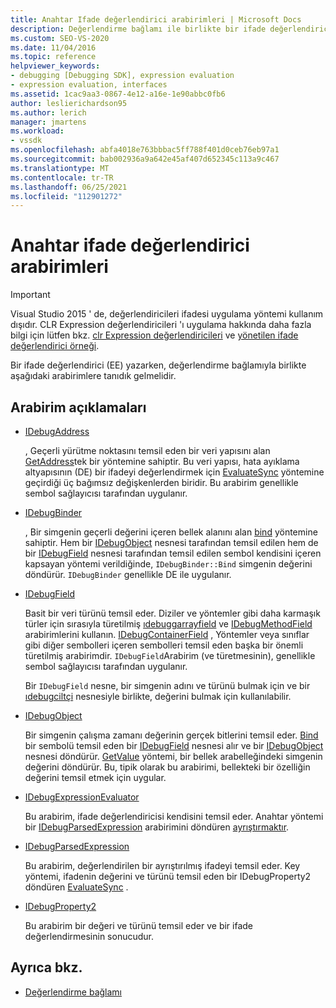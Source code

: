 ```yaml
---
title: Anahtar Ifade değerlendirici arabirimleri | Microsoft Docs
description: Değerlendirme bağlamı ile birlikte bir ifade değerlendirici yazdığınızda tanıdık yapmanız gereken arabirimler hakkında bilgi edinin.
ms.custom: SEO-VS-2020
ms.date: 11/04/2016
ms.topic: reference
helpviewer_keywords:
- debugging [Debugging SDK], expression evaluation
- expression evaluation, interfaces
ms.assetid: 1cac9aa3-0867-4e12-a16e-1e90abbc0fb6
author: leslierichardson95
ms.author: lerich
manager: jmartens
ms.workload:
- vssdk
ms.openlocfilehash: abfa4018e763bbbac5ff788f401d0ceb76eb97a1
ms.sourcegitcommit: bab002936a9a642e45af407d652345c113a9c467
ms.translationtype: MT
ms.contentlocale: tr-TR
ms.lasthandoff: 06/25/2021
ms.locfileid: "112901272"
---
```

# <a name="key-expression-evaluator-interfaces"></a>Anahtar ifade değerlendirici arabirimleri
> [!IMPORTANT]
> Visual Studio 2015 ' de, değerlendiricileri ifadesi uygulama yöntemi kullanım dışıdır. CLR Expression değerlendiricileri 'ı uygulama hakkında daha fazla bilgi için lütfen bkz. [clr Expression değerlendiricileri](https://github.com/Microsoft/ConcordExtensibilitySamples/wiki/CLR-Expression-Evaluators) ve [yönetilen ifade değerlendirici örneği](https://github.com/Microsoft/ConcordExtensibilitySamples/wiki/Managed-Expression-Evaluator-Sample).

 Bir ifade değerlendirici (EE) yazarken, değerlendirme bağlamıyla birlikte aşağıdaki arabirimlere tanıdık gelmelidir.

## <a name="interface-descriptions"></a>Arabirim açıklamaları

- [IDebugAddress](../../extensibility/debugger/reference/idebugaddress.md)

     , Geçerli yürütme noktasını temsil eden bir veri yapısını alan [GetAddress](../../extensibility/debugger/reference/idebugaddress-getaddress.md)tek bir yöntemine sahiptir. Bu veri yapısı, hata ayıklama altyapısının (DE) bir ifadeyi değerlendirmek için [EvaluateSync](../../extensibility/debugger/reference/idebugparsedexpression-evaluatesync.md) yöntemine geçirdiği üç bağımsız değişkenlerden biridir. Bu arabirim genellikle sembol sağlayıcısı tarafından uygulanır.

- [IDebugBinder](../../extensibility/debugger/reference/idebugbinder.md)

     , Bir simgenin geçerli değerini içeren bellek alanını alan [bind](../../extensibility/debugger/reference/idebugbinder-bind.md) yöntemine sahiptir. Hem bir [IDebugObject](../../extensibility/debugger/reference/idebugobject.md) nesnesi tarafından temsil edilen hem de bir [IDebugField](../../extensibility/debugger/reference/idebugfield.md) nesnesi tarafından temsil edilen sembol kendisini içeren kapsayan yöntemi verildiğinde, `IDebugBinder::Bind` simgenin değerini döndürür. `IDebugBinder` genellikle DE ile uygulanır.

- [IDebugField](../../extensibility/debugger/reference/idebugfield.md)

     Basit bir veri türünü temsil eder. Diziler ve yöntemler gibi daha karmaşık türler için sırasıyla türetilmiş [ıdebuggarrayfield](../../extensibility/debugger/reference/idebugarrayfield.md) ve [IDebugMethodField](../../extensibility/debugger/reference/idebugmethodfield.md) arabirimlerini kullanın. [IDebugContainerField](../../extensibility/debugger/reference/idebugcontainerfield.md) , Yöntemler veya sınıflar gibi diğer sembolleri içeren sembolleri temsil eden başka bir önemli türetilmiş arabirimdir. `IDebugField`Arabirim (ve türetmesinin), genellikle sembol sağlayıcısı tarafından uygulanır.

     Bir `IDebugField` nesne, bir simgenin adını ve türünü bulmak için ve bir [ıdebugciltçi](../../extensibility/debugger/reference/idebugbinder.md) nesnesiyle birlikte, değerini bulmak için kullanılabilir.

- [IDebugObject](../../extensibility/debugger/reference/idebugobject.md)

     Bir simgenin çalışma zamanı değerinin gerçek bitlerini temsil eder. [Bind](../../extensibility/debugger/reference/idebugbinder-bind.md) bir sembolü temsil eden bir [IDebugField](../../extensibility/debugger/reference/idebugfield.md) nesnesi alır ve bir [IDebugObject](../../extensibility/debugger/reference/idebugobject.md) nesnesi döndürür. [GetValue](../../extensibility/debugger/reference/idebugobject-getvalue.md) yöntemi, bir bellek arabelleğindeki simgenin değerini döndürür. Bu, tipik olarak bu arabirimi, bellekteki bir özelliğin değerini temsil etmek için uygular.

- [IDebugExpressionEvaluator](../../extensibility/debugger/reference/idebugexpressionevaluator.md)

     Bu arabirim, ifade değerlendiricisi kendisini temsil eder. Anahtar yöntemi bir [IDebugParsedExpression](../../extensibility/debugger/reference/idebugparsedexpression.md) arabirimini döndüren [ayrıştırmaktır](../../extensibility/debugger/reference/idebugexpressionevaluator-parse.md).

- [IDebugParsedExpression](../../extensibility/debugger/reference/idebugparsedexpression.md)

     Bu arabirim, değerlendirilen bir ayrıştırılmış ifadeyi temsil eder. Key yöntemi, ifadenin değerini ve türünü temsil eden bir IDebugProperty2 döndüren [EvaluateSync](../../extensibility/debugger/reference/idebugparsedexpression-evaluatesync.md) .

- [IDebugProperty2](../../extensibility/debugger/reference/idebugproperty2.md)

     Bu arabirim bir değeri ve türünü temsil eder ve bir ifade değerlendirmesinin sonucudur.

## <a name="see-also"></a>Ayrıca bkz.
- [Değerlendirme bağlamı](../../extensibility/debugger/evaluation-context.md)
